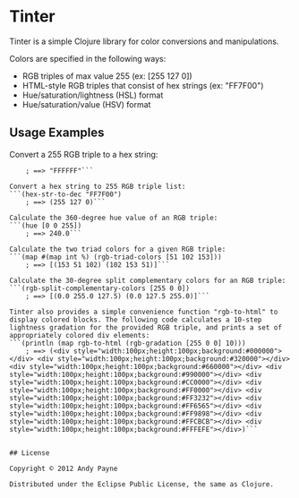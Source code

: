 # Tinter

Tinter is a simple Clojure library for color conversions and manipulations.

Colors are specified in the following ways:
* RGB triples of max value 255 (ex: [255 127 0])
* HTML-style RGB triples that consist of hex strings (ex: "FF7F00")
* Hue/saturation/lightness (HSL) format
* Hue/saturation/value (HSV) format


## Usage Examples

Convert a 255 RGB triple to a hex string:
```(dec-to-hex-str '(255 255 255))
    ; ==> "FFFFFF"```

Convert a hex string to 255 RGB triple list:
```(hex-str-to-dec "FF7F00")
    ; ==> (255 127 0)```

Calculate the 360-degree hue value of an RGB triple:
```(hue [0 0 255])
    ; ==> 240.0```

Calculate the two triad colors for a given RGB triple:
```(map #(map int %) (rgb-triad-colors [51 102 153]))
    ; ==> [(153 51 102) (102 153 51)]```

Calculate the 30-degree split complementary colors for an RGB triple:
```(rgb-split-complementary-colors [255 0 0])
    ; ==> [(0.0 255.0 127.5) (0.0 127.5 255.0)]```

Tinter also provides a simple convenience function "rgb-to-html" to display colored blocks. The following code calculates a 10-step lightness gradation for the provided RGB triple, and prints a set of appropriately colored div elements:
```(println (map rgb-to-html (rgb-gradation [255 0 0] 10)))
    ; ==> (<div style="width:100px;height:100px;background:#000000"></div> <div style="width:100px;height:100px;background:#320000"></div> <div style="width:100px;height:100px;background:#660000"></div> <div style="width:100px;height:100px;background:#990000"></div> <div style="width:100px;height:100px;background:#CC0000"></div> <div style="width:100px;height:100px;background:#FF0000"></div> <div style="width:100px;height:100px;background:#FF3232"></div> <div style="width:100px;height:100px;background:#FF6565"></div> <div style="width:100px;height:100px;background:#FF9898"></div> <div style="width:100px;height:100px;background:#FFCBCB"></div> <div style="width:100px;height:100px;background:#FFFEFE"></div>)```


## License

Copyright © 2012 Andy Payne

Distributed under the Eclipse Public License, the same as Clojure.

